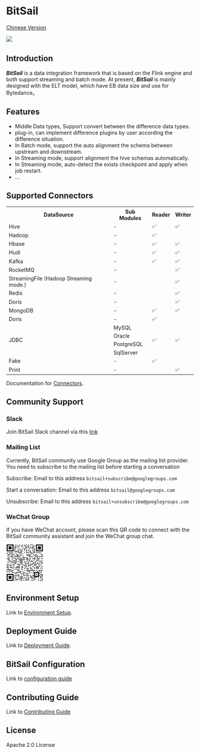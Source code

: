 # BitSail
[Chinese Version](README_zh.md)

![](docs/images/bitsail.png)

## Introduction

***BitSail*** is a data integration framework that is based on the Flink engine and both support streaming and batch mode.
At present, ***BitSail*** is mainly designed with the ELT model, which have EB data size and use for Bytedance。<br/>

## Features

- Middle Data types, Support convert between the difference data types.
- plug-in, can implement difference plugins by user according the difference situation.
- In Batch mode, support the auto alignment the schema between upstream and downstream.
- In Streaming mode, support alignment the hive schemas automatically.
- In Streaming mode, auto-detect the exists checkpoint and apply when job restart.
- ...

## Supported Connectors
<table>
  <tr>
    <th>DataSource</th>
    <th>Sub Modules</th>
    <th>Reader</th>
    <th>Writer</th>
  </tr>
  <tr>
    <td>Hive</td>
    <td>-</td>
    <td>✅</td>
    <td>✅</td>
  </tr>
  <tr>
    <td>Hadoop</td>
    <td>-</td>
    <td>✅</td>
    <td> </td>
  </tr>
  <tr>
    <td>Hbase</td>
    <td>-</td>
    <td>✅</td>
    <td>✅</td>
  </tr>
  <tr>
    <td>Hudi</td>
    <td>-</td>
    <td>✅</td>
    <td>✅</td>
  </tr>
  <tr>
    <td>Kafka</td>
    <td>-</td>
    <td>✅</td>
    <td>✅</td>
  </tr>
  <tr>
    <td>RocketMQ</td>
    <td>-</td>
    <td> </td>
    <td>✅</td>
  </tr>
  <tr>
    <td>StreamingFile (Hadoop Streaming mode.)</td>
    <td>-</td>
    <td> </td>
    <td>✅</td>
  </tr>
  <tr>
    <td>Redis</td>
    <td>-</td>
    <td> </td>
    <td>✅</td>
  </tr>
  <tr>
    <td>Doris</td>
    <td>-</td>
    <td> </td>
    <td>✅</td>
  </tr>
  <tr>
    <td>MongoDB</td>
    <td>-</td>
    <td>✅</td>
    <td>✅</td>
  </tr>
  <tr>
    <td>Doris</td>
    <td>-</td>
    <td>✅</td>
    <td> </td>
  </tr>
  <tr>
    <td rowspan="4">JDBC</td>
    <td>MySQL</td>
    <td rowspan="4">✅</td>
    <td rowspan="4">✅</td>
  </tr>
  <tr>
    <td>Oracle</td>
  </tr>
  <tr>
    <td>PostgreSQL</td>
  </tr>
  <tr>
    <td>SqlServer</td>
  </tr>
  <tr>
    <td>Fake</td>
    <td>-</td>
    <td>✅</td>
    <td> </td>
  </tr>
  <tr>
    <td>Print</td>
    <td>-</td>
    <td> </td>
    <td>✅</td>
  </tr>
</table>

Documentation for [Connectors](./docs/connectors/introduction.md).

## Community Support
### Slack
Join BitSail Slack channel via this [link](https://join.slack.com/t/slack-ted3816/shared_invite/zt-1inff2sip-u7Ej_o73sUgdpJAvqwlEwQ)

### Mailing List
Currently, BitSail community use Google Group as the mailing list provider.
You need to subscribe to the mailing list before starting a conversation

Subscribe: Email to this address `bitsail+subscribe@googlegroups.com`

Start a conversation: Email to this address `bitsail@googlegroups.com`

Unsubscribe: Email to this address `bitsail+unsubscribe@googlegroups.com`

### WeChat Group
If you have WeChat account, please scan this QR code to connect with the BitSail community assistant
and join the WeChat group chat.

<img src="docs/images/wechat_QR.png" alt="qr" width="100"/>

## Environment Setup
Link to [Environment Setup](docs/env_setup.md).

## Deployment Guide
Link to [Deployment Guide](docs/deployment.md).

## BitSail Configuration
Link to [configuration guide](docs/config.md)

## Contributing Guide
Link to [Contributing Guide](docs/contributing.md)

## License
Apache 2.0 License
